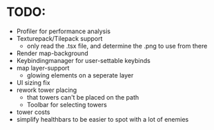 # TODO:


- Profiler for performance analysis
- Texturepack/Tilepack support
  - only read the .tsx file, and determine the .png to use from there
- Render map-background
- Keybindingmanager for user-settable keybinds
- map layer-support
  - glowing elements on a seperate layer
- UI sizing fix
- rework tower placing
  - that towers can't be placed on the path
  - Toolbar for selecting towers
- tower costs
- simplify healthbars to be easier to spot with a lot of enemies